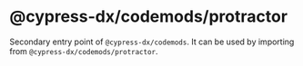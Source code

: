 # @cypress-dx/codemods/protractor

Secondary entry point of `@cypress-dx/codemods`. It can be used by importing from `@cypress-dx/codemods/protractor`.
